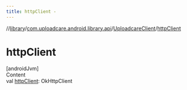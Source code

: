 ```yaml
---
title: httpClient -
---
```

//[library](../../index.md)/[com.uploadcare.android.library.api](../index.md)/[UploadcareClient](index.md)/[httpClient](http-client.md)



# httpClient  
[androidJvm]  
Content  
val [httpClient](http-client.md): OkHttpClient  



